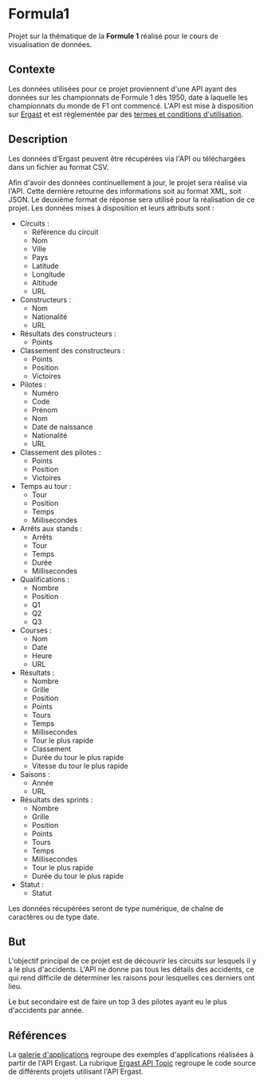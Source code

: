 # Formula1
Projet sur la thématique de la **Formule 1** réalisé pour le cours de visualisation de données.

## Contexte
Les données utilisées pour ce projet proviennent d'une API ayant des données sur les championnats de Formule 1 dès 1950, date à laquelle les championnats du monde de F1 ont commencé. L'API est mise à disposition sur [Ergast](http://ergast.com/) et est règlementée par des [termes et conditions d'utilisation](http://ergast.com/mrd/terms/).

## Description
Les données d'Ergast peuvent être récupérées via l'API ou téléchargées dans un fichier au format CSV.

Afin d'avoir des données continuellement à jour, le projet sera réalisé via l'API. Cette dernière retourne des informations soit au format XML, soit JSON. Le deuxième format de réponse sera utilisé pour la réalisation de ce projet. Les données mises à disposition et leurs attributs sont :
* Circuits :
  * Référence du circuit
  * Nom
  * Ville
  * Pays
  * Latitude
  * Longitude
  * Altitude
  * URL
* Constructeurs :
  * Nom
  * Nationalité
  * URL
* Résultats des constructeurs :
  * Points
* Classement des constructeurs :
  * Points
  * Position
  * Victoires
* Pilotes :
  * Numéro
  * Code
  * Prénom
  * Nom
  * Date de naissance
  * Nationalité
  * URL
* Classement des pilotes :
  * Points
  * Position
  * Victoires
* Temps au tour :
  * Tour
  * Position
  * Temps
  * Millisecondes
* Arrêts aux stands :
  * Arrêts
  * Tour
  * Temps
  * Durée
  * Millisecondes
* Qualifications :
  * Nombre
  * Position
  * Q1
  * Q2
  * Q3
* Courses :
  * Nom
  * Date
  * Heure
  * URL
* Résultats :
  * Nombre
  * Grille
  * Position
  * Points
  * Tours
  * Temps
  * Millisecondes
  * Tour le plus rapide
  * Classement
  * Durée du tour le plus rapide
  * Vitesse du tour le plus rapide
* Saisons :
  * Année
  * URL
* Résultats des sprints :
  * Nombre
  * Grille
  * Position
  * Points
  * Tours
  * Temps
  * Millisecondes
  * Tour le plus rapide
  * Durée du tour le plus rapide
* Statut :
  * Statut

Les données récupérées seront de type numérique, de chaîne de caractères ou de type date.

## But
L'objectif principal de ce projet est de découvrir les circuits sur lesquels il y a le plus d'accidents. L'API ne donne pas tous les détails des accidents, ce qui rend difficile de déterminer les raisons pour lesquelles ces derniers ont lieu.

Le but secondaire est de faire un top 3 des pilotes ayant eu le plus d'accidents par année.

## Références
La [galerie d'applications](http://ergast.com/mrd/gallery/) regroupe des exemples d'applications réalisées à partir de l'API Ergast.
La rubrique [Ergast API Topic](https://github.com/topics/ergast-api) regroupe le code source de différents projets utilisant l'API Ergast.
